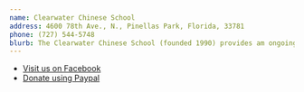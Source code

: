 ```yaml
---
name: Clearwater Chinese School
address: 4600 78th Ave., N., Pinellas Park, Florida, 33781
phone: (727) 544-5748
blurb: The Clearwater Chinese School (founded 1990) provides am ongoing once a week community experience for learning Chinese language and culture. Any and all are welcome to come and join us!
---
```


<ul>
<li>
    <a href="https://www.facebook.com/p/Clearwater-Chinese-School-100068152035034/ target="_blank" rel="noreferrer">
        Visit us on Facebook
    </a>
</li>
<li>    
    <a href="https://www.paypal.com/cgi-bin/webscr?cmd=_s-xclickhosted_button_id=LMPVC5A5AK9KU&source=url">Donate using Paypal</a>
</li>
</ul>

